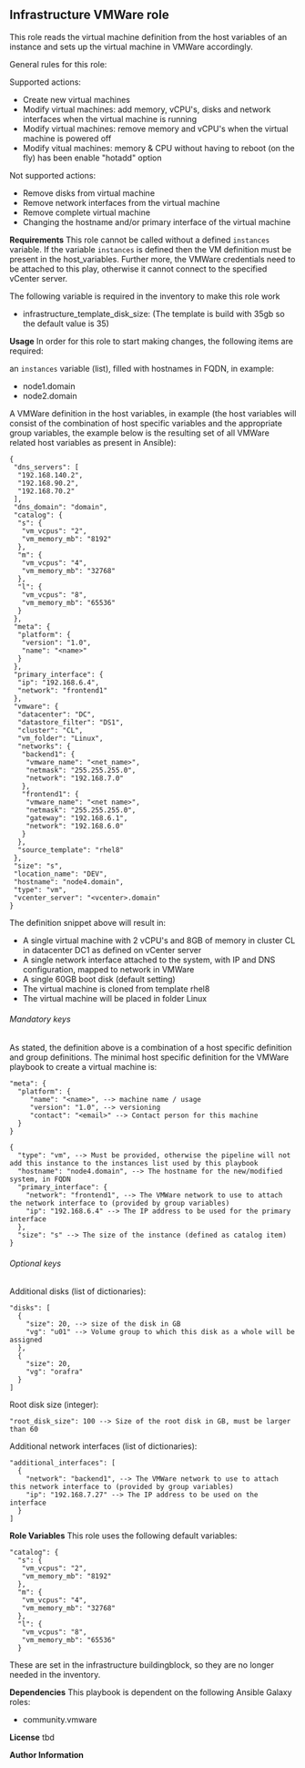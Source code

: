 Infrastructure VMWare role
---------
This role reads the virtual machine definition from the host variables of an instance and sets up the virtual machine in VMWare accordingly.

General rules for this role:

Supported actions:
* Create new virtual machines
* Modify virtual machines: add memory, vCPU's, disks and network interfaces when the virtual machine is running
* Modify virtual machines: remove memory and vCPU's when the virtual machine is powered off
* Modify vitual machines: memory & CPU without having to reboot (on the fly) has been enable "hotadd" option

Not supported actions:
* Remove disks from virtual machine
* Remove network interfaces from the virtual machine
* Remove complete virtual machine
* Changing the hostname and/or primary interface of the virtual machine


__Requirements__
This role cannot be called without a defined `instances` variable. If the variable `instances` is defined then the VM definition must be present in the host_variables. Further more, the VMWare credentials need to be attached to this play, otherwise it cannot connect to the specified vCenter server.

The following variable is required in the inventory to make this role work
- infrastructure_template_disk_size: (The template is build with 35gb so the default value is 35)

__Usage__
In order for this role to start making changes, the following items are required:

an `instances` variable (list), filled with hostnames in FQDN, in example:
* node1.domain
* node2.domain

A VMWare definition in the host variables, in example (the host variables will consist of the combination of host specific variables and the appropriate group variables, the example below is the resulting set of all VMWare related host variables as present in Ansible):
```
{
 "dns_servers": [
  "192.168.140.2",
  "192.168.90.2",
  "192.168.70.2"
 ],
 "dns_domain": "domain",
 "catalog": {
  "s": {
   "vm_vcpus": "2",
   "vm_memory_mb": "8192"
  },
  "m": {
   "vm_vcpus": "4",
   "vm_memory_mb": "32768"
  },
  "l": {
   "vm_vcpus": "8",
   "vm_memory_mb": "65536"
  }
 },
 "meta": {
  "platform": {
   "version": "1.0",
   "name": "<name>"
  }
 },
 "primary_interface": {
  "ip": "192.168.6.4",
  "network": "frontend1"
 },
 "vmware": {
  "datacenter": "DC",
  "datastore_filter": "DS1",
  "cluster": "CL",
  "vm_folder": "Linux",
  "networks": {
   "backend1": {
    "vmware_name": "<net_name>",
    "netmask": "255.255.255.0",
    "network": "192.168.7.0"
   },
   "frontend1": {
    "vmware_name": "<net name>",
    "netmask": "255.255.255.0",
    "gateway": "192.168.6.1",
    "network": "192.168.6.0"
   }
  },
  "source_template": "rhel8"
 },
 "size": "s",
 "location_name": "DEV",
 "hostname": "node4.domain",
 "type": "vm",
 "vcenter_server": "<vcenter>.domain"
}

```
The definition snippet above will result in:
* A single virtual machine with 2 vCPU's and 8GB of memory in cluster CL in datacenter DC1 as defined on vCenter server 
* A single network interface attached to the system, with IP and DNS configuration, mapped to network <net name> in VMWare
* A single 60GB boot disk (default setting)
* The virtual machine is cloned from template rhel8
* The virtual machine will be placed in folder Linux
###### Mandatory keys
As stated, the definition above is a combination of a host specific definition and group definitions. The minimal host specific definition for the VMWare playbook to create a virtual machine is:
```
"meta": {
  "platform": {
     "name": "<name>", --> machine name / usage
     "version": "1.0", --> versioning
     "contact": "<email>" --> Contact person for this machine
  }
}

{
  "type": "vm", --> Must be provided, otherwise the pipeline will not add this instance to the instances list used by this playbook
  "hostname": "node4.domain", --> The hostname for the new/modified system, in FQDN
  "primary_interface": {
    "network": "frontend1", --> The VMWare network to use to attach the network interface to (provided by group variables)
    "ip": "192.168.6.4" --> The IP address to be used for the primary interface
  },
  "size": "s" --> The size of the instance (defined as catalog item)
}

```
###### Optional keys
Additional disks (list of dictionaries):
```
"disks": [
  {
    "size": 20, --> size of the disk in GB
    "vg": "u01" --> Volume group to which this disk as a whole will be assigned
  },
  {
    "size": 20,
    "vg": "orafra"
  }
]
```
Root disk size (integer):
```
"root_disk_size": 100 --> Size of the root disk in GB, must be larger than 60
```
Additional network interfaces (list of dictionaries):
```
"additional_interfaces": [
  {
    "network": "backend1", --> The VMWare network to use to attach this network interface to (provided by group variables)
    "ip": "192.168.7.27" --> The IP address to be used on the interface
  }
]
```

__Role Variables__
This role uses the following default variables:

```
"catalog": {
  "s": {
   "vm_vcpus": "2",
   "vm_memory_mb": "8192"
  },
  "m": {
   "vm_vcpus": "4",
   "vm_memory_mb": "32768"
  },
  "l": {
   "vm_vcpus": "8",
   "vm_memory_mb": "65536"
  }

```
These are set in the infrastructure buildingblock, so they are no longer needed in the inventory.

__Dependencies__
This playbook is dependent on the following Ansible Galaxy roles:

- community.vmware

__License__
tbd

__Author Information__

